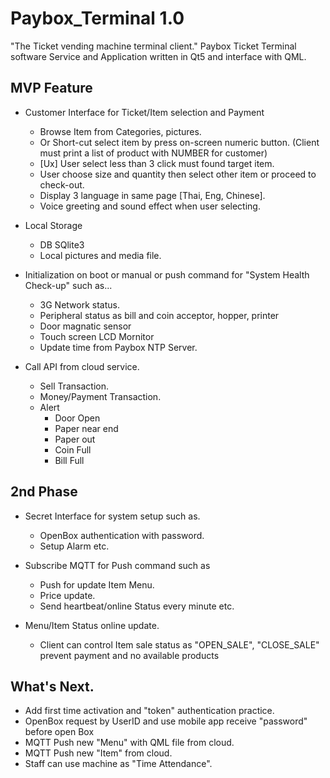 # Paybox_Terminal 1.0 
"The Ticket vending machine terminal client."
Paybox Ticket Terminal software Service and Application written in Qt5 and interface with QML.

## MVP Feature
+ Customer Interface for Ticket/Item selection and Payment
  + Browse Item from Categories, pictures.
  + Or Short-cut select item by press on-screen numeric button. (Client must print a list of product with NUMBER for customer)
  + [Ux] User select less than 3 click must found target item.
  + User choose size and quantity then select other item or proceed to check-out.
  + Display 3 language in same page [Thai, Eng, Chinese].
  + Voice greeting and sound effect when user selecting.
 
+ Local Storage 
  + DB SQlite3 
  + Local pictures and media file.
  
+ Initialization on boot or manual or push command for "System Health Check-up" such as...
  + 3G Network status.
  + Peripheral status as bill and coin acceptor, hopper, printer
  + Door magnatic sensor
  + Touch screen LCD Mornitor
  + Update time from Paybox NTP Server.
+ Call API from cloud service.
  + Sell Transaction.
  + Money/Payment Transaction.
  + Alert
    + Door Open
    + Paper near end
    + Paper out
    + Coin Full
    + Bill Full

## 2nd Phase

+ Secret Interface for system setup such as.
  + OpenBox authentication with password.
  + Setup Alarm etc.


+ Subscribe MQTT for Push command such as 
  + Push for update Item Menu.
  + Price update.
  + Send heartbeat/online Status every minute etc.

+ Menu/Item Status online update.
  + Client can control Item sale status as "OPEN_SALE", "CLOSE_SALE" prevent payment and no available products
  
## What's Next.
+ Add first time activation and "token" authentication practice.
+ OpenBox request by UserID and use mobile app receive "password" before open Box
+ MQTT Push new "Menu" with QML file from cloud.
+ MQTT Push new "Item" from cloud.
+ Staff can use machine as "Time Attendance".
